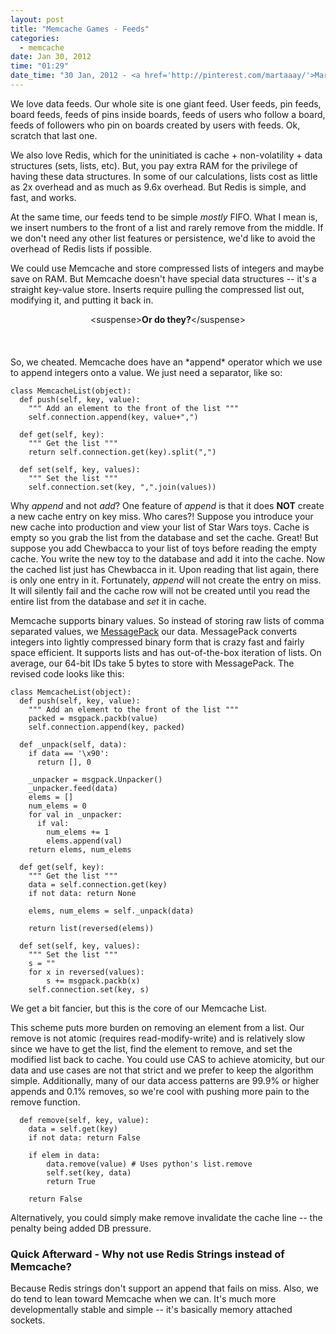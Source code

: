 ```yaml
---
layout: post
title: "Memcache Games - Feeds"
categories: 
  - memcache
date: Jan 30, 2012
time: "01:29"
date_time: "30 Jan, 2012 - <a href='http://pinterest.com/martaaay/'>Marty Weiner</a>"
---
```


We love data feeds.  Our whole site is one giant feed.  User feeds, pin feeds, board feeds,
feeds of pins inside boards, feeds of users who follow a board, feeds of followers who
pin on boards created by users with feeds.  Ok, scratch that last one.

We also love Redis, which for the uninitiated is cache + non-volatility + data structures (sets, lists, etc).
But, you pay extra RAM for the privilege of having these data structures.  In some of our calculations, lists cost as little as 2x
overhead and as much as 9.6x overhead.  But Redis is simple, and fast, and works.

At the same time, our feeds tend to be simple *mostly* FIFO.  What I mean is, we insert numbers to the front of a list
and rarely remove from the middle.  If we don't need any other list features or persistence, we'd like to avoid the overhead of Redis lists if possible.

We could use Memcache and store compressed lists of integers and maybe save on RAM.  But Memcache doesn't have special data structures --
it's a straight key-value store.  Inserts require pulling the compressed list out, modifying it, and putting it back in.

<center>&lt;suspense><b>Or do they?</b>&lt;/suspense></center><br><br>

<br>
So, we cheated.  Memcache does have an *append* operator which we use to append integers onto a value.  We just
need a separator, like so:

    class MemcacheList(object):
      def push(self, key, value):
        """ Add an element to the front of the list """
        self.connection.append(key, value+",")
    
      def get(self, key):
        """ Get the list """
        return self.connection.get(key).split(",")
    
      def set(self, key, values):
        """ Set the list """
        self.connection.set(key, ",".join(values))

Why *append* and not *add*?  One feature of *append* is that it does **NOT** create a new cache entry on key miss.  Who cares?!
Suppose you introduce your new cache into production and view your list of Star Wars toys.  Cache is empty so you grab the list from the database and set the cache.  Great!  But suppose you add
Chewbacca to your list of toys before reading the empty cache.  You write the new toy to the database and 
add it into the cache.  Now the cached list just has Chewbacca in it.  Upon reading that list again, there is only one entry in it.  Fortunately, *append* will
not create the entry on miss.  It will silently fail and the cache row will not be created
until you read the entire list from the database and *set* it in cache.

Memcache supports binary values.  So instead of storing raw lists of comma separated values, we [MessagePack](http://msgpack.org/) our data.
MessagePack converts integers into lightly compressed binary form that is crazy fast and fairly space efficient.  It supports lists and
has out-of-the-box iteration of lists.  On average, our 64-bit IDs take 5 bytes to store with MessagePack.  The revised code looks like this:

    class MemcacheList(object):
      def push(self, key, value):
        """ Add an element to the front of the list """
        packed = msgpack.packb(value)
        self.connection.append(key, packed)
    
      def _unpack(self, data):
        if data == '\x90':
          return [], 0
    
        _unpacker = msgpack.Unpacker()
        _unpacker.feed(data)
        elems = []
        num_elems = 0
        for val in _unpacker:
          if val:
            num_elems += 1
            elems.append(val)
        return elems, num_elems
    
      def get(self, key):
        """ Get the list """
        data = self.connection.get(key)
        if not data: return None
    
        elems, num_elems = self._unpack(data)
    
        return list(reversed(elems))
    
      def set(self, key, values):
        """ Set the list """
        s = ""
        for x in reversed(values):
            s += msgpack.packb(x)
        self.connection.set(key, s)

We get a bit fancier, but this is the core of our Memcache List.

This scheme puts more burden on removing an element from a list.  Our remove is not atomic (requires read-modify-write) and is relatively slow since we have to 
get the list, find the element to remove, and set the modified list back to cache.  You could use CAS to achieve atomicity, but our data and use cases
are not that strict and we prefer to keep the algorithm simple.  Additionally, many of our data access patterns are 99.9% or higher appends and 0.1%
removes, so we're cool with pushing more pain to the remove function.

      def remove(self, key, value):
        data = self.get(key)
        if not data: return False
    
        if elem in data:
            data.remove(value) # Uses python's list.remove
            self.set(key, data)
            return True
    
        return False

Alternatively, you could simply make remove invalidate the cache line -- the penalty being added DB pressure.

### Quick Afterward - Why not use Redis Strings instead of Memcache?

Because Redis strings don't support an append that fails on miss.  Also, we do tend to lean toward Memcache when
we can.  It's much more developmentally stable and simple -- it's basically memory attached sockets.




